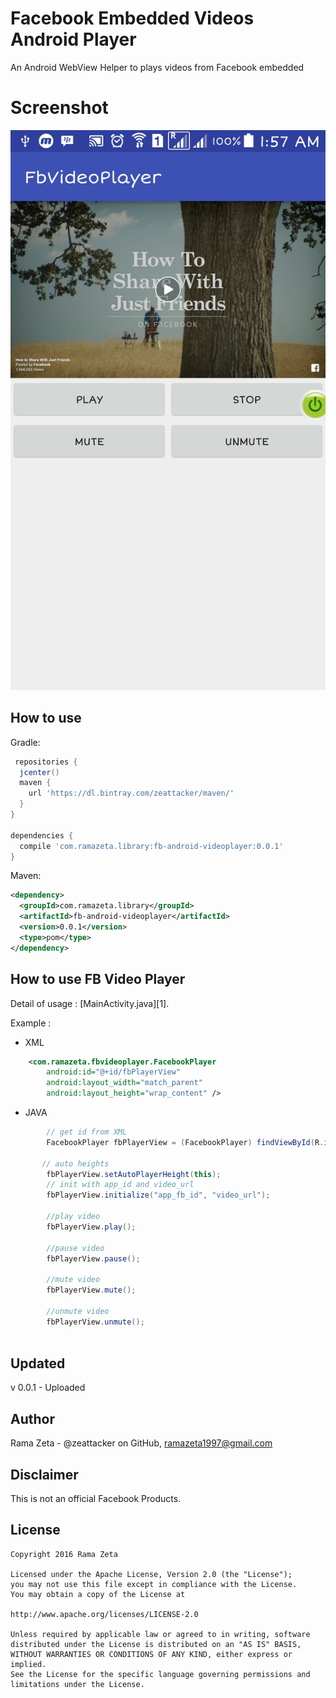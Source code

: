 Facebook Embedded Videos Android Player
=======================================
An Android WebView Helper to plays videos from Facebook embedded

Screenshot
========

![](ss.jpg)

How to use
----------
Gradle:

```gradle
 repositories {
  jcenter()
  maven {
    url 'https://dl.bintray.com/zeattacker/maven/'
  }
}

dependencies {
  compile 'com.ramazeta.library:fb-android-videoplayer:0.0.1'
}
```

Maven:

```xml
<dependency>
  <groupId>com.ramazeta.library</groupId>
  <artifactId>fb-android-videoplayer</artifactId>
  <version>0.0.1</version>
  <type>pom</type>
</dependency>
```


How to use FB Video Player
--------------------------
Detail of usage : [MainActivity.java][1].

Example :
* XML

```xml
    <com.ramazeta.fbvideoplayer.FacebookPlayer
        android:id="@+id/fbPlayerView"
        android:layout_width="match_parent"
        android:layout_height="wrap_content" />

```

* JAVA

```java
        // get id from XML
        FacebookPlayer fbPlayerView = (FacebookPlayer) findViewById(R.id.fbPlayerView);

       // auto heights
        fbPlayerView.setAutoPlayerHeight(this);
        // init with app_id and video_url
        fbPlayerView.initialize("app_fb_id", "video_url");
        
        //play video
        fbPlayerView.play();
        
        //pause video
        fbPlayerView.pause();
        
        //mute video
        fbPlayerView.mute();
        
        //unmute video
        fbPlayerView.unmute();
        

```


Updated
------
v 0.0.1 - Uploaded


Author
------
Rama Zeta - @zeattacker on GitHub, ramazeta1997@gmail.com


Disclaimer
---------
This is not an official Facebook Products.

License
-------
```code
Copyright 2016 Rama Zeta

Licensed under the Apache License, Version 2.0 (the "License");
you may not use this file except in compliance with the License.
You may obtain a copy of the License at

http://www.apache.org/licenses/LICENSE-2.0

Unless required by applicable law or agreed to in writing, software
distributed under the License is distributed on an "AS IS" BASIS,
WITHOUT WARRANTIES OR CONDITIONS OF ANY KIND, either express or implied.
See the License for the specific language governing permissions and
limitations under the License.
```

